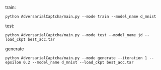 train:
```shell
python AdversarialCaptcha/main.py --mode train --model_name d_mnist
```


test:
```shell
python AdversarialCaptcha/main.py --mode test --model_name jd --load_ckpt best_acc.tar
```


generate
```shell
python AdversarialCaptcha/main.py --mode generate --iteration 1 --epsilon 0.2 --model_name d_mnist --load_ckpt best_acc.tar

```
